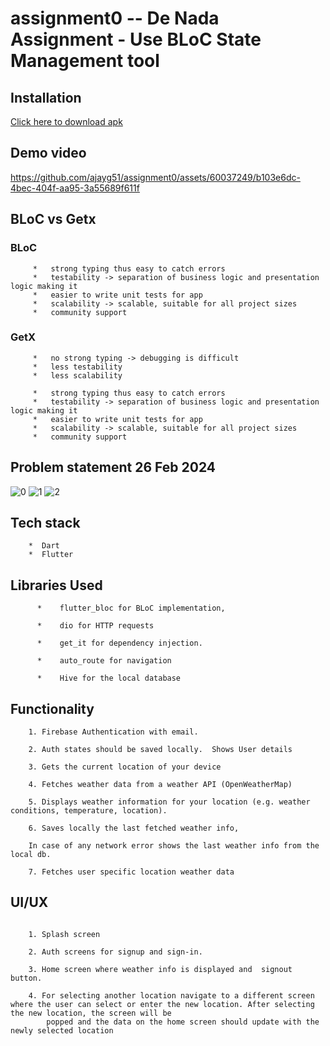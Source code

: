 # assignment0 -- De Nada Assignment - Use BLoC State Management tool

## Installation
<a href="">Click here to download apk</a>

##  Demo video

https://github.com/ajayg51/assignment0/assets/60037249/b103e6dc-4bec-404f-aa95-3a55689f611f





##   BLoC vs Getx

###   BLoC

```
     *   strong typing thus easy to catch errors 
     *   testability -> separation of business logic and presentation logic making it
     *   easier to write unit tests for app
     *   scalability -> scalable, suitable for all project sizes
     *   community support
```

###   GetX

```
     *   no strong typing -> debugging is difficult
     *   less testability
     *   less scalability
```

```
     *   strong typing thus easy to catch errors 
     *   testability -> separation of business logic and presentation logic making it
     *   easier to write unit tests for app
     *   scalability -> scalable, suitable for all project sizes
     *   community support
```

##  Problem statement 26 Feb 2024

![0](https://github.com/ajayg51/assignment0/assets/60037249/77c0a12d-3653-4540-a634-33c404a07947)
![1](https://github.com/ajayg51/assignment0/assets/60037249/265a4b42-e4bd-4427-a7bd-796f2d1b8bab)
![2](https://github.com/ajayg51/assignment0/assets/60037249/cbed2fb1-f7b5-4467-aab5-6ae449ab153d)


## Tech stack
```
    *  Dart
    *  Flutter
```

##  Libraries Used
```
      *    flutter_bloc for BLoC implementation, 

      *    dio for HTTP requests

      *    get_it for dependency injection. 

      *    auto_route for navigation   

      *    Hive for the local database 

```

##   Functionality
```
    1. Firebase Authentication with email. 

    2. Auth states should be saved locally.  Shows User details

    3. Gets the current location of your device 

    4. Fetches weather data from a weather API (OpenWeatherMap)

    5. Displays weather information for your location (e.g. weather conditions, temperature, location). 

    6. Saves locally the last fetched weather info, 

    In case of any network error shows the last weather info from the local db. 

    7. Fetches user specific location weather data

```

##    UI/UX
```

    1. Splash screen 

    2. Auth screens for signup and sign-in. 

    3. Home screen where weather info is displayed and  signout button. 

    4. For selecting another location navigate to a different screen where the user can select or enter the new location. After selecting the new location, the screen will be
        popped and the data on the home screen should update with the newly selected location
```






